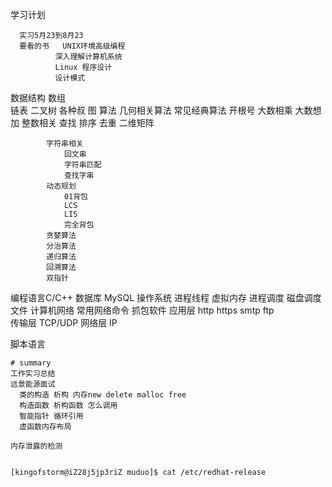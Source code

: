    
   学习计划
   
      实习5月23到8月23
      要看的书   UNIX环境高级编程
              深入理解计算机系统
              Linux 程序设计
              设计模式
              
              
   数据结构  数组  
             链表
             二叉树
             各种叔
             图
   算法
            几何相关算法
            常见经典算法
                开根号
                大数相乘
                大数想加
            整数相关
                查找
                排序
                去重
                二维矩阵
                
            字符串相关
                回文串
                字符串匹配
                查找字串
            动态规划
                01背包
                LCS
                LIS
                完全背包
            贪婪算法
            分治算法
            递归算法
            回溯算法
            双指针
            
             
              
   
   
   
   编程语言C/C++
   数据库 MySQL
   操作系统  进程线程  虚拟内存 进程调度  磁盘调度 文件
   计算机网络  常用网络命令  抓包软件   应用层   http https  smtp  ftp  
                                        传输层   TCP/UDP
                                        网络层   IP
                                        
   脚本语言
   
   
   
   
   
   
    # summary
    工作实习总结
    远景能源面试
      类的构造 析构 内存new delete malloc free
      构造函数 析构函数 怎么调用
      智能指针 循环引用
      虚函数内存布局
     
    内存泄露的检测
    
    
    [kingofstorm@iZ28j5jp3riZ muduo]$ cat /etc/redhat-release

    

  

